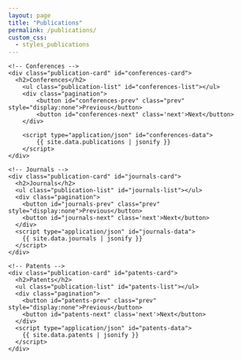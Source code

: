 ```yaml
---
layout: page
title: "Publications"
permalink: /publications/
custom_css:
  - styles_publications
---
```


<main class="container-publications">

  <div class="cards-row">

    <!-- Conferences -->
    <div class="publication-card" id="conferences-card">
      <h2>Conferences</h2>
        <ul class="publication-list" id="conferences-list"></ul>
        <div class="pagination">
            <button id="conferences-prev" class="prev" style="display:none">Previous</button>
            <button id="conferences-next" class='next'>Next</button>
        </div>
            
        <script type="application/json" id="conferences-data">
            {{ site.data.publications | jsonify }}
        </script>
    </div>
        
    <!-- Journals -->
    <div class="publication-card" id="journals-card">
      <h2>Journals</h2>
      <ul class="publication-list" id="journals-list"></ul>
      <div class="pagination">
        <button id="journals-prev" class="prev" style="display:none">Previous</button>
        <button id="journals-next" class='next'>Next</button>
      </div>
      <script type="application/json" id="journals-data">
        {{ site.data.journals | jsonify }}
      </script>
    </div>

    <!-- Patents -->
    <div class="publication-card" id="patents-card">
      <h2>Patents</h2>
      <ul class="publication-list" id="patents-list"></ul>
      <div class="pagination">
        <button id="patents-prev" class="prev" style="display:none">Previous</button>
        <button id="patents-next" class='next'>Next</button>
      </div>
      <script type="application/json" id="patents-data">
        {{ site.data.patents | jsonify }}
      </script>
    </div>
  </div>

</main>

<script src="{{ '/assets/js/publications.js' | relative_url }}"></script>
